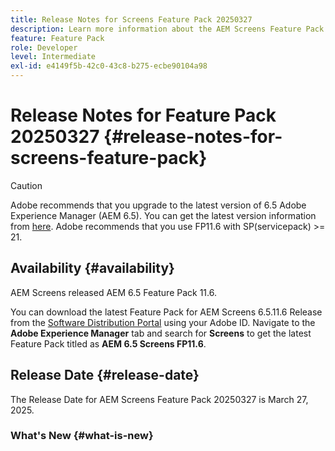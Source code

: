 ```yaml
---
title: Release Notes for Screens Feature Pack 20250327
description: Learn more information about the AEM Screens Feature Pack 20250327 that was released on March 27, 2025.
feature: Feature Pack
role: Developer
level: Intermediate
exl-id: e4149f5b-42c0-43c8-b275-ecbe90104a98
---
```

# Release Notes for Feature Pack 20250327 {#release-notes-for-screens-feature-pack}

 >[!CAUTION]
 >Adobe recommends that you upgrade to the latest version of 6.5 Adobe Experience Manager (AEM 6.5). You can get the latest version information from [here](https://experienceleague.adobe.com/en/docs/experience-manager-65/content/release-notes/release-notes).
 >Adobe recommends that you use FP11.6 with SP(servicepack) >= 21.

## Availability {#availability}

 AEM Screens released AEM 6.5 Feature Pack 11.6.

 You can download the latest Feature Pack for AEM Screens 6.5.11.6 Release from the [Software Distribution Portal](https://experience.adobe.com/#/downloads/content/software-distribution/en/aem.html) using your Adobe ID. Navigate to the **Adobe Experience Manager** tab and search for **Screens** to get the latest Feature Pack titled as **AEM 6.5 Screens FP11.6**.

## Release Date {#release-date}

 The Release Date for AEM Screens Feature Pack 20250327 is March 27, 2025.

### What's New {#what-is-new}

 * This release fixes the package conflict that users face with Service Pack 21 and above.

 * This release fixes the issue with card view with SP22 and above.

 * **Update on AEM Screens Players**
    * The Linux-based AEM Screens Player is officially deprecated. Users are advised to migrate to another operating system that is being supported by AEM Screens.
    * No further updates or enhancements will be made to the Android-based AEM Screens Player. Users are encouraged to migrate to an alternative operating system that is being supported by AEM Screens.

### Bug Fixes {#bug-fixes}

* Package Conflict with Service Pack 21 and Screens Feature Pack. (SCRNS-4638)

* Screens Dashboard not wokring. (SCRNS-4749)
   

